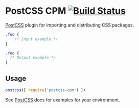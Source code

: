 # PostCSS CPM [![Build Status][ci-img]][ci]

[PostCSS] plugin for importing and distributing CSS packages.

[PostCSS]: https://github.com/postcss/postcss
[ci-img]:  https://travis-ci.org/keithjgrant/postcss-cpm.svg
[ci]:      https://travis-ci.org/keithjgrant/postcss-cpm

```css
.foo {
    /* Input example */
}
```

```css
.foo {
  /* Output example */
}
```

## Usage

```js
postcss([ require('postcss-cpm') ])
```

See [PostCSS] docs for examples for your environment.
